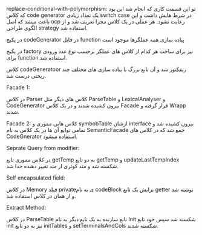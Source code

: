 replace-conditional-with-polymorphism: 
تو این قسمت کاری که انجام شد این بود که کلاس code generator یک تعداد زیادی switch case در شرط هایش داشت و این باعث میشد که اصل ocp رعایت نشود.
هر عملی در یک کلاس مجزا تعریف شد و از الگوی طراحی strategy استفاده شد.

در پکیج codeGenerator در فایل function پیاده سازی همه عملگرها موجود است

در پکیج factory نیز برای ساخت هر کدام از کلاس های عملگر برحسب نوع عدد ورودی برای function استفاده شد.

کلاس codeGeneratoor ریفکتور شد و آن تابع بزرگ با پیاده سازی های مختلف چند ریختی درست شد.



Facade 1:

در کلاس Parser کلاس های دیگر مثل ParseTable و LexicalAnalyser و CodeGenerator بیرون کشیده شدند و در یک
کلاس Facade قرار گرفته و Wrapp شدند.

Facade 2:
کلاس هایی مموری و symbobTable ازشان interface بیرون کشیده شد و تمامی توابع آن ها در یک کلاس به نام SemanticFacade جمع شد که در کلاس های CodeGnerator استفاده میشود.


Seprate Query from modifier:

در کلاس مموری تابع getTemp به دو تابع getTemp  و updateLastTempIndex شکسته شد و متد کوئری از متد تغییر دهنده جدا شد.

Self encapsulated field:

در کلاس Memory فیلد privateی به نام codeBlock برایش یک تابع getter نوشته شد و از همان در کلاس استفاده شد.

Extract Method:

در کلاس ParseTable تابع سازنده به یک تابع دیگر به نام Init شکسته شد سپس خود تابع init نیز به دو تابع initTables و setTerminalsAndCols شکسته شدند.



